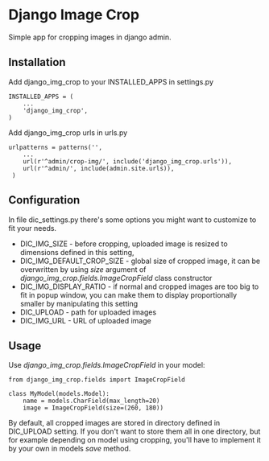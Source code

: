 # Django Image Crop

Simple app for cropping images in django admin.

## Installation
Add django_img_crop to your INSTALLED_APPS in settings.py

    INSTALLED_APPS = (
        ...
        'django_img_crop',
    )
   
Add django_img_crop urls in urls.py

    urlpatterns = patterns('',
        ...
        url(r'^admin/crop-img/', include('django_img_crop.urls')),
        url(r'^admin/', include(admin.site.urls)),
     )

## Configuration
In file dic_settings.py there's some options you might want to customize to fit your needs.

+ DIC_IMG_SIZE - before cropping, uploaded image is resized to dimensions defined in this setting, 
+ DIC_IMG_DEFAULT_CROP_SIZE - global size of cropped image, it can be overwritten by using *size* argument of *django_img_crop.fields.ImageCropField* class constructor
+ DIC_IMG_DISPLAY_RATIO - if normal and cropped images are too big to fit in popup window, you can make them to display proportionally smaller by manipulating this setting
+ DIC_UPLOAD - path for uploaded images
+ DIC_IMG_URL - URL of uploaded image

## Usage
Use *django_img_crop.fields.ImageCropField* in your model:

    from django_img_crop.fields import ImageCropField
    
    class MyModel(models.Model):
        name = models.CharField(max_length=20)
        image = ImageCropField(size=(260, 180))

By default, all cropped images are stored in directory defined in DIC_UPLOAD setting. If you don't want to store them all in one directory, but for example depending on model using cropping, you'll have to implement it by your own in models *save* method.
